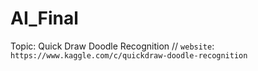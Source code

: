 # AI_Final

Topic: Quick Draw Doodle Recognition //
`website`: `https://www.kaggle.com/c/quickdraw-doodle-recognition`
